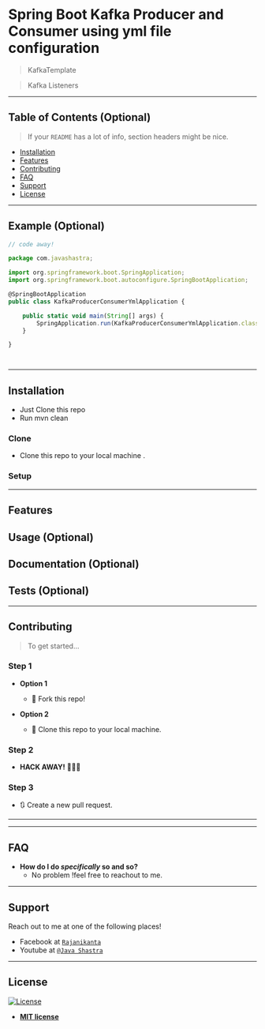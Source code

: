 

# Spring Boot Kafka Producer and Consumer using yml file configuration 

>KafkaTemplate

> Kafka Listeners

> 

---

## Table of Contents (Optional)

> If your `README` has a lot of info, section headers might be nice.

- [Installation](#installation)
- [Features](#features)
- [Contributing](#contributing)
- [FAQ](#faq)
- [Support](#support)
- [License](#license)


---

## Example (Optional)

```javascript
// code away!

package com.javashastra;

import org.springframework.boot.SpringApplication;
import org.springframework.boot.autoconfigure.SpringBootApplication;

@SpringBootApplication
public class KafkaProducerConsumerYmlApplication {

	public static void main(String[] args) {
		SpringApplication.run(KafkaProducerConsumerYmlApplication.class, args);
	}

}




```

---

## Installation

- Just Clone this repo
- Run mvn clean 

### Clone

- Clone this repo to your local machine .

### Setup

---

## Features
## Usage (Optional)
## Documentation (Optional)
## Tests (Optional)

---

## Contributing

> To get started...

### Step 1

- **Option 1**
    - 🍴 Fork this repo!

- **Option 2**
    - 👯 Clone this repo to your local machine.

### Step 2

- **HACK AWAY!** 🔨🔨🔨

### Step 3

- 🔃 Create a new pull request.

---
---

## FAQ

- **How do I do *specifically* so and so?**
    - No problem !feel free to reachout to me.

---

## Support

Reach out to me at one of the following places!

- Facebook at <a href="https://www.facebook.com/rajanikanta.pradhan1" target="_blank">`Rajanikanta`</a>
- Youtube at <a href="https://www.youtube.com/c/javashastra" target="_blank">`@Java Shastra`</a>


---


## License

[![License](http://img.shields.io/:license-mit-blue.svg?style=flat-square)](http://badges.mit-license.org)

- **[MIT license](http://opensource.org/licenses/mit-license.php)**